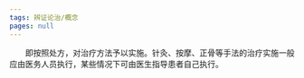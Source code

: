 ```yaml
---
tags: 辨证论治/概念
pages: null
---
```

&emsp;&emsp;即按照处方，对治疗方法予以实施。针灸、按摩、正骨等手法的治疗实施一般应由医务人员执行，某些情况下可由医生指导患者自己执行。
